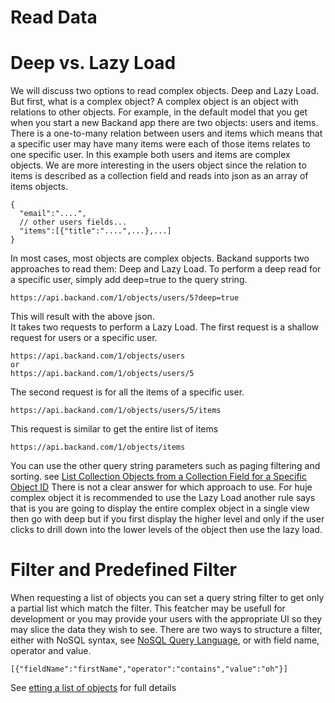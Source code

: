 # Read Data
# Deep vs. Lazy Load
We will discuss two options to read complex objects. Deep and Lazy Load. But first, what is a complex object? A complex object is an object with relations to other objects. For example, in the default model that you get when you start a new Backand app there are two objects: users and items. There is a one-to-many relation between users and items which means that a specific user may have many items were each of those items relates to one specific user. In this example both users and items are complex objects. We are more interesting in the users object since the relation to items is described as a collection field and reads into json as an array of items objects.
```
{
  "email":"....",
  // other users fields...
  "items":[{"title":"....",...},...]
}
```
In most cases, most objects are complex objects. Backand supports two approaches to read them: Deep and Lazy Load. To perform a deep read for a specific user, simply add deep=true to the query string.
```
https://api.backand.com/1/objects/users/5?deep=true
```
This will result with the above json.  
It takes two requests to perform a Lazy Load. The first request is a shallow request for users or a specific user.
```
https://api.backand.com/1/objects/users
or 
https://api.backand.com/1/objects/users/5
```
The second request is for all the items of a specific user.
```
https://api.backand.com/1/objects/users/5/items
```
This request is similar to get the entire list of items
```
https://api.backand.com/1/objects/items
```
You can use the other query string parameters such as paging filtering and sorting. see [List Collection Objects from a Collection Field for a Specific Object ID](http://docs.backand.com/en/latest/apidocs/apidescription/index.html#list-collection-objects-from-a-collection-field-for-a-specific-object-id)
There is not a clear answer for which approach to use. For huje complex object it is recommended to use the Lazy Load another rule says that is you are going to display the entire complex object in a single view then go with deep but if you first display the higher level and only if the user clicks to drill down into the lower levels of the object then use the lazy load.
# Filter and Predefined Filter
When requesting a list of objects you can set a query string filter to get only a partial list which match the filter. This featcher may be usefull for development or you may provide your users with the appropriate UI so they may slice the data they wish to see. There are two ways to structure a filter, either with NoSQL syntax, see [NoSQL Query Language](NoSQL_Query_Language), or with field name, operator and value.
```
[{"fieldName":"firstName","operator":"contains","value":"oh"}]
```
See [etting a list of objects](http://docs.backand.com/en/latest/apidocs/apidescription/index.html#list-of-objects) for full details
